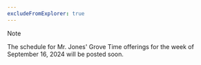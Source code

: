 ```yaml
---
excludeFromExplorer: true
---
```


> [!NOTE]
> 
> The schedule for Mr. Jones' Grove Time offerings for the week of September 16, 2024 will be posted soon.